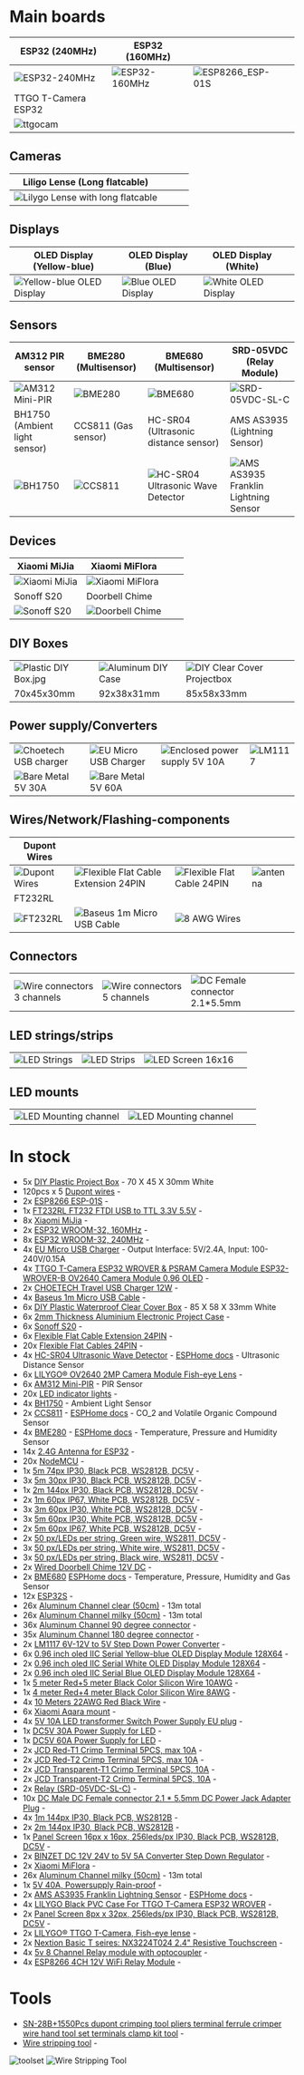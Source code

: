 # Main boards
| ESP32 (240MHz) | ESP32 (160MHz) | | |
|------------|-------------|-------------|-------------|
| ![ESP32-240MHz](images/ESP32-240MHz.jpg) | ![ESP32-160MHz](images/ESP32-160MHz.jpg) | ![ESP8266_ESP-01S](images/ESP8266_ESP-01S.jpg) |  |
| TTGO T-Camera ESP32 | | | |
| ![ttgocam](images/ttgocam_fisheye_lense.jpg) | | |  |

## Cameras
| Liligo Lense (Long flatcable) | | | |
|------------|-------------|-------------|-------------|
| ![Lilygo Lense with long flatcable](images/lilygo_lense_long_flatcable.jpg) | | | |

## Displays
| OLED Display (Yellow-blue) | OLED Display (Blue) | OLED Display (White) | |
|------------|-------------|-------------|-------------|
| ![Yellow-blue OLED Display](images/oled_yellow_blue.jpg) | ![Blue OLED Display](images/oled_blue.jpg)  | ![White OLED Display](images/oled_white.jpg) | |

## Sensors
| AM312 PIR sensor | BME280 (Multisensor) | BME680 (Multisensor) | SRD-05VDC (Relay Module) |
|------------|-------------|-------------|-------------|
| ![AM312 Mini-PIR](images/AM312_Mini-PIR.jpg) | ![BME280](images/BME280.jpg) | ![BME680](images/BME680.jpg) | ![SRD-05VDC-SL-C](images/SRD-05VDC-SL-C.jpg) |
| BH1750 (Ambient light sensor) | CCS811 (Gas sensor) | HC-SR04 (Ultrasonic distance sensor) | AMS AS3935 (Lightning Sensor) |
| ![BH1750](images/BH1750.jpg) | ![CCS811](images/CCS811.jpg) | ![HC-SR04 Ultrasonic Wave Detector](images/HC-SR04_Ultrasonic_Wave_Detector.jpg) | ![AMS AS3935 Franklin Lightning Sensor](images/AMS_AS3935_Franklin_Lightning_Sensor.JPG) |

## Devices
| Xiaomi MiJia | Xiaomi MiFlora | | |
|------------|-------------|-------------|-------------|
| ![Xiaomi MiJia](images/Xiaomi_MiJia.jpg) | ![Xiaomi MiFlora](images/Xiaomi_MiFlora.jpg) | | |
| Sonoff S20 | Doorbell Chime |  |  |
| ![Sonoff S20](images/sonoff_s20.jpg) | ![Doorbell Chime](images/doorbell_chime.jpg) | | |


## DIY Boxes
| | | | |
|------------|-------------|-------------|-------------|
| ![Plastic DIY Box.jpg](images/plastic_diy_box.jpg) | ![Aluminum DIY Case](images/aluminum_diy_case.jpg) | ![DIY Clear Cover Projectbox](images/DIY_Clear_Cover_Projectbox.jpg) | |
| 70x45x30mm | 92x38x31mm | 85x58x33mm |  |

## Power supply/Converters
| | | | |
|------------|-------------|-------------|-------------|
| ![Choetech USB charger](images/Choetech_usb_charger_2.jpg) | ![EU Micro USB Charger](images/eu_micro_usb_charger.jpg) | ![Enclosed power supply 5V 10A](images/enclosed_powersupply_5V10A.jpg) | ![LM1117](images/LM1117.jpg) |
| ![Bare Metal 5V 30A](images/bare_metal_5V30A.jpg) | ![Bare Metal 5V 60A](images/bare_metal_5V60A.jpg) | | |

## Wires/Network/Flashing-components
| Dupont Wires | | | |
|------------|-------------|-------------|-------------|
| ![Dupont Wires](images/dupont_wires.jpg) | ![Flexible Flat Cable Extension 24PIN](images/Flexible_Flat_Cable_Extension_24PIN.jpg) | ![Flexible Flat Cable 24PIN](images/Flexible_Flat_Cable_24PIN.jpg) | ![antenna](images/antenna.jpg) |
| FT232RL | | | |
| ![FT232RL](images/FT232RL.jpg) | ![Baseus 1m Micro USB Cable](images/Baseus_1m_Micro_USB_Cable.jpg) | ![8 AWG Wires](images/8AWG.jpg) | | |

## Connectors
| | | | |
|------------|-------------|-------------|-------------|
| ![Wire connectors 3 channels](images/wireconnectors_3-chan.jpg) | ![Wire connectors 5 channels](images/wireconnectors_5-chan.jpg) | ![DC Female connector 2.1*5.5mm](images/DC_Female_connector.jpg) |  |

## LED strings/strips
| | | | |
|------------|-------------|-------------|-------------|
| ![LED Strings](images/LED_strings.jpg) | ![LED Strips](images/LED_strips.jpg) | ![LED Screen 16x16](images/16x16LEDscreen.jpg) | |

## LED mounts
| | | | |
|------------|-------------|-------------|-------------|
| ![LED Mounting channel](images/Aluminum_Channel_50cm_part1.jpg) | ![LED Mounting channel](images/Aluminum_Channel_50cm_part2.jpg) | | |

# In stock
- 5x [DIY Plastic Project Box](https://www.aliexpress.com/item/32878300213.html) - 70 X 45 X 30mm White
- 120pcs x 5 [Dupont wires](https://www.aliexpress.com/item/32800085018.html) -
- 2x [ESP8266 ESP-01S](https://www.aliexpress.com/item/32880024822.html) -
- 1x [FT232RL FT232 FTDI USB to TTL 3.3V 5.5V](https://www.aliexpress.com/item/32634246159.html) - 
- 8x [Xiaomi MiJia](https://www.aliexpress.com/item/32844220555.html) - 
- 2x [ESP32 WROOM-32, 160MHz](https://www.aliexpress.com/item/33020838035.html) - 
- 8x [ESP32 WROOM-32, 240MHz](https://m.aliexpress.com/item/32864722159.html) - 
- 4x [EU Micro USB Charger](https://www.aliexpress.com/item/32837548671.html) - Output Interface: 5V/2.4A, Input: 100-240V/0.15A
- 4x [TTGO T-Camera ESP32 WROVER & PSRAM Camera Module ESP32-WROVER-B OV2640 Camera Module 0.96 OLED](https://www.aliexpress.com/item/4000029714373.html) -
- 2x [CHOETECH Travel USB Charger 12W](https://www.aliexpress.com/item/32742790687.html) - 
- 4x [Baseus 1m Micro USB Cable](https://www.aliexpress.com/item/32916331013.html) - 
- 6x [DIY Plastic Waterproof Clear Cover Box](https://www.aliexpress.com/item/32955651064.html) - 85 X 58 X 33mm White
- 6x [2mm Thickness Aluminium Electronic Project Case](https://www.aliexpress.com/item/32854971317.html) - 
- 6x [Sonoff S20](https://www.aliexpress.com/item/32854202946.html) - 
- 6x [Flexible Flat Cable Extension 24PIN](https://www.aliexpress.com/item/33020782574.html) - 
- 20x [Flexible Flat Cables 24PIN](https://www.aliexpress.com/item/32853717617.html) - 
- 4x [HC-SR04 Ultrasonic Wave Detector](https://www.aliexpress.com/item/32786781050.html) - [ESPHome docs](https://esphome.io/components/sensor/ultrasonic.html) - Ultrasonic Distance Sensor
- 6x [LILYGO® OV2640 2MP Camera Module Fish-eye Lens](https://www.aliexpress.com/item/32981773363.html) - 
- 6x [AM312 Mini-PIR](https://www.aliexpress.com/item/32749737125.html) - PIR Sensor
- 20x [LED indicator lights](https://www.aliexpress.com/item/32606955472.html) - 
- 4x [BH1750](https://www.aliexpress.com/item/32341898423.html) - Ambient Light Sensor
- 2x [CCS811](https://www.aliexpress.com/wholesale?catId=0&initiative_id=SB_20210316233240&origin=y&SearchText=CCS811) - [ESPHome docs](https://esphome.io/components/sensor/ccs811.html) - CO_2 and Volatile Organic Compound Sensor
- 4x [BME280](https://www.aliexpress.com/item/32849462236.html) - [ESPHome docs](https://esphome.io/components/sensor/bme280.html) - Temperature, Pressure and Humidity Sensor
- 14x [2.4G Antenna for ESP32](https://www.aliexpress.com/item/32840852173.html) - 
- 20x [NodeMCU](http://s.click.aliexpress.com/e/pI2wgExm) - 
- 1x [5m 74px IP30, Black PCB, WS2812B, DC5V](http://s.click.aliexpress.com/e/Kceu4gks) - 
- 3x [5m 30px IP30, Black PCB, WS2812B, DC5V](http://s.click.aliexpress.com/e/Kceu4gks) - 
- 1x [2m 144px IP30, Black PCB, WS2812B, DC5V](http://s.click.aliexpress.com/e/Kceu4gks) - 
- 2x [1m 60px IP67, White PCB, WS2812B, DC5V](http://s.click.aliexpress.com/e/Kceu4gks) - 
- 3x [3m 60px IP30, White PCB, WS2812B, DC5V](http://s.click.aliexpress.com/e/Kceu4gks) - 
- 3x [5m 60px IP30, White PCB, WS2812B, DC5V](http://s.click.aliexpress.com/e/Kceu4gks) - 
- 2x [5m 60px IP67, White PCB, WS2812B, DC5V](http://s.click.aliexpress.com/e/Kceu4gks) - 
- 2x [50 px/LEDs per string, Green wire, WS2811, DC5V](https://m.aliexpress.com/item/33010869824.html) - 
- 3x [50 px/LEDs per string, White wire, WS2811, DC5V](https://m.aliexpress.com/item/33010869824.html) - 
- 3x [50 px/LEDs per string, Black wire, WS2811, DC5V](https://m.aliexpress.com/item/33010869824.html) - 
- 2x [Wired Doorbell Chime 12V DC](https://www.aliexpress.com/item/32966895779.html) - 
- 2x [BME680](https://www.aliexpress.com/item/32961369966.html) [ESPHome docs](https://esphome.io/components/sensor/bme680.html) - Temperature, Pressure, Humidity and Gas Sensor
- 12x [ESP32S](https://www.aliexpress.com/item/32864722159.html) - 
- 26x [Aluminum Channel clear (50cm)](http://s.click.aliexpress.com/e/sHXT8lzI) - 13m total
- 26x [Aluminum Channel milky (50cm)](http://s.click.aliexpress.com/e/sHXT8lzI) - 13m total
- 36x [Aluminum Channel 90 degree connector](http://s.click.aliexpress.com/e/sHXT8lzI) - 
- 35x [Aluminum Channel 180 degree connector](http://s.click.aliexpress.com/e/sHXT8lzI) - 
- 2x [LM1117  6V-12V to 5V Step Down Power Converter](https://www.aliexpress.com/item/32659757988.html) - 
- 6x [0.96 inch oled IIC Serial Yellow-blue OLED Display Module 128X64](https://www.aliexpress.com/item/32896971385.html) - 
- 2x [0.96 inch oled IIC Serial White OLED Display Module 128X64](https://www.aliexpress.com/item/32896971385.html) - 
- 2x [0.96 inch oled IIC Serial Blue OLED Display Module 128X64](https://www.aliexpress.com/item/32896971385.html) - 
- 1x [5 meter Red+5 meter Black Color Silicon Wire 10AWG](https://m.aliexpress.com/item/32982789709.html) - 
- 1x [4 meter Red+4 meter Black Color Silicon Wire 8AWG](https://m.aliexpress.com/item/32808560744.html) - 
- 4x [10 Meters 22AWG Red Black Wire](https://m.aliexpress.com/item/32821229368.html) - 
- 6x [Xiaomi Aqara mount](https://www.aliexpress.com/item/32863484842.html) - 
- 4x [5V 10A LED transformer Switch Power Supply EU plug](https://www.aliexpress.com/item/4000102102421.html) - 
- 1x [DC5V 30A Power Supply for LED](https://m.aliexpress.com/item/32837764382.html) - 
- 1x [DC5V 60A Power Supply for LED](https://m.aliexpress.com/item/32837764382.html) - 
- 2x [JCD Red-T1 Crimp Terminal 5PCS, max 10A](https://m.aliexpress.com/item/4000028655667.html) - 
- 2x [JCD Red-T2 Crimp Terminal 5PCS, max 10A](https://m.aliexpress.com/item/4000028655667.html) - 
- 2x [JCD Transparent-T1 Crimp Terminal 5PCS, 10A](https://m.aliexpress.com/item/4000028655667.html) - 
- 2x [JCD Transparent-T2 Crimp Terminal 5PCS, 10A](https://m.aliexpress.com/item/4000028655667.html) - 
- 2x [Relay (SRD-05VDC-SL-C)](https://www.aliexpress.com/item/32857986495.html) - 
- 10x [DC Male DC Female connector 2.1 * 5.5mm DC Power Jack Adapter Plug](https://www.aliexpress.com/item/32807618711.html) - 
- 4x [1m 144px IP30, Black PCB, WS2812B](http://s.click.aliexpress.com/e/Kceu4gks) - 
- 2x [2m 144px IP30, Black PCB, WS2812B](http://s.click.aliexpress.com/e/Kceu4gks) - 
- 1x [Panel Screen 16px x 16px, 256leds/px IP30, Black PCB, WS2812B, DC5V](https://m.aliexpress.com/item/4000169886463.html) - 
- 2x [BINZET DC 12V 24V to 5V 5A Converter Step Down Regulator](https://www.amazon.com/gp/aw/d/B00J3MHT1E) - 
- 2x [Xiaomi MiFlora](https://m.aliexpress.com/item/4000464454228.html) - 
- 26x [Aluminum Channel milky (50cm)](http://s.click.aliexpress.com/e/sHXT8lzI) - 13m total
- 1x [5V 40A, Powersupply Rain-proof](https://m.aliexpress.com/item/32996958900.html) - 
- 2x [AMS AS3935 Franklin Lightning Sensor](https://m.aliexpress.com/item/32953010870.html) - [ESPHome docs](https://esphome.io/components/sensor/as3935.html) - 
- 4x [LILYGO Black PVC Case For TTGO T-Camera ESP32 WROVER](https://m.aliexpress.com/item/33034002960.html) - 
- 2x [Panel Screen 8px x 32px, 256leds/px IP30, Black PCB, WS2812B, DC5V](https://m.aliexpress.com/item/4000169886463.html) - 
- 2x [LILYGO® TTGO T-Camera, Fish-eye lense](https://m.aliexpress.com/item/32968683765.html) - 
- 2x [Nextion Basic T seires: NX3224T024 2.4" Resistive Touchscreen](https://a.aliexpress.com/_d88JIcc) -
- 4x [5v 8 Channel Relay module with optocoupler](https://a.aliexpress.com/_dWMgsUc) -
- 4x [ESP8266 4CH 12V WiFi Relay Module](https://a.aliexpress.com/_dVGEobS) -

# Tools
- [SN-28B+1550Pcs dupont crimping tool pliers terminal ferrule crimper wire hand tool set terminals clamp kit tool](https://www.aliexpress.com/item/33024193343.html) - 
- [Wire stripping tool](https://www.kjell.com/no/produkter/elektro-og-verktoy/verktoy/tenger-kabelskotenger/avisoleringstang-p40182) - 

![toolset](images/toolset.jpg)
![Wire Stripping Tool](images/WireStrippers.jpeg)
